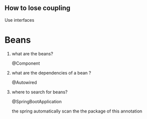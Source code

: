 ## How to lose coupling

Use interfaces





# Beans

1. what are the beans?

   @Component

2. what are the dependencies of a bean ?

   @Autowired

3. where to search for beans?

   @SpringBootApplication

   the spring automatically scan the the package of this annotation

   